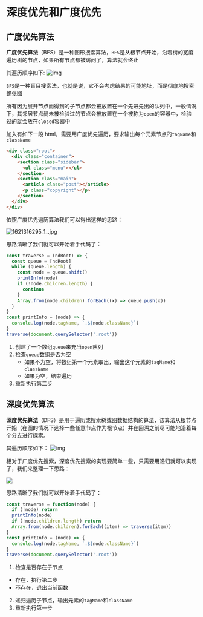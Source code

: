 # 深度优先和广度优先

## 广度优先算法

**广度优先算法**（BFS）是一种图形搜索算法，`BFS`是从根节点开始，沿着树的宽度遍历树的节点，如果所有节点都被访问了，算法就会终止

其遍历顺序如下:
![img](https://upload.wikimedia.org/wikipedia/commons/1/1b/Breadth-first_tree.svg)

`BFS`是一种盲目搜索法，也就是说，它不会考虑结果的可能地址，而是彻底地搜索整张图

所有因为展开节点而得到的子节点都会被放置在一个先进先出的队列中，一般情况下，其邻居节点尚未被检验过的节点会被放置在一个被称为`open`的容器中，检验过的就会放在`closed`容器中

加入有如下一段 html，需要用广度优先遍历，要求输出每个元素节点的`tagName`和`className`

```html
<div class="root">
  <div class="container">
    <section class="sidebar">
      <ul class="menu"></ul>
    </section>
    <section class="main">
      <article class="post"></article>
      <p class="copyright"></p>
    </section>
  </div>
</div>
```

依照广度优先遍历算法我们可以得出这样的思路：

<!-- ```flow
st=>start: 将根节点放
           入open队列
e=>end: 遍历结束
op0=>condition: open队列
                是否为空?
op1=>operation: 遍历open队列
op2=>operation: 推入open队列
cond=>condition: 子节点
                  存在?
st->op0(yes)->op1
op0(no)->e(top)
op1->cond
cond(yes)->op2
cond(no)->op1
op2(left)->op0(left)
``` -->

![1621316295_1_.jpg](http://picstore.lliiooiill.cn/1621316295%281%29.jpg)

思路清晰了我们就可以开始着手代码了：

```javascript
const traverse = (ndRoot) => {
  const queue = [ndRoot]
  while (queue.length) {
    const node = queue.shift()
    printInfo(node)
    if (!node.children.length) {
      continue
    }
    Array.from(node.children).forEach((x) => queue.push(x))
  }
}
const printInfo = (node) => {
  console.log(node.tagName, `.${node.className}`)
}
traverse(document.querySelector('.root'))
```

1. 创建了一个数组`queue`来充当`open`队列
2. 检查`queue`数组是否为空
   - 如果不为空，将数组第一个元素取出，输出这个元素的`tagName`和`className`
   - 如果为空，结束遍历
3. 重新执行第二步

## 深度优先算法

**深度优先算法**（DFS）是用于遍历或搜索树或图数据结构的算法，该算法从根节点开始（在图的情况下选择一些任意节点作为根节点）并在回溯之前尽可能地沿着每个分支进行探索。

其遍历顺序如下：
![img](https://upload.wikimedia.org/wikipedia/commons/1/1f/Depth-first-tree.svg)

相对于广度优先搜索，深度优先搜索的实现要简单一些，只需要用递归就可以实现了，我们来整理一下思路：

<!-- ```flow
st=>start: 获取根节点
e=>end: 遍历结束
op0=>condition: 根节点是
                否存在?
op2=>operation: 遍历子节点
cond=>condition: 子节点
                  存在?
st->op0(yes)->cond
op0(no)->e(top)
cond(yes)->op2
cond(no)->e
op2(left)->cond(left)
``` -->

![](http://picstore.lliiooiill.cn/1621318974%281%29.jpg)

思路清晰了我们就可以开始着手代码了：

```javascript
const traverse = function(node) {
  if (!node) return
  printInfo(node)
  if (!node.children.length) return
  Array.from(node.children).forEach((item) => traverse(item))
}
const printInfo = (node) => {
  console.log(node.tagName, `.${node.className}`)
}
traverse(document.querySelector('.root'))
```

1. 检查是否存在子节点

- 存在，执行第二步
- 不存在，退出当前函数

2. 递归遍历子节点，输出元素的`tagName`和`className`
3. 重新执行第一步
